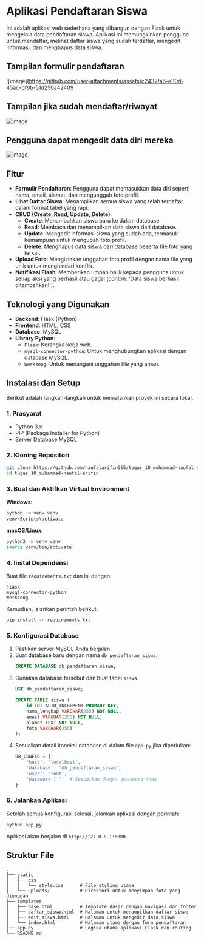 # Aplikasi Pendaftaran Siswa

Ini adalah aplikasi web sederhana yang dibangun dengan Flask untuk mengelola data pendaftaran siswa. Aplikasi ini memungkinkan pengguna untuk mendaftar, melihat daftar siswa yang sudah terdaftar, mengedit informasi, dan menghapus data siswa.

## Tampilan formulir pendaftaran
![image](https://github.com/user-attachments/assets/c2432fa6-e30d-45ac-bf6b-51d250a42409

## Tampilan jika sudah mendaftar/riwayat
![image](https://github.com/user-attachments/assets/9628eafa-64a0-4d5b-970b-3990bbc8a897)

## Pengguna dapat mengedit data diri mereka
![image](https://github.com/user-attachments/assets/345654b7-712a-4f5b-b81e-2f8d3100c890)


## Fitur

  * **Formulir Pendaftaran**: Pengguna dapat memasukkan data diri seperti nama, email, alamat, dan mengunggah foto profil.
  * **Lihat Daftar Siswa**: Menampilkan semua siswa yang telah terdaftar dalam format tabel yang rapi.
  * **CRUD (Create, Read, Update, Delete)**:
      * **Create**: Menambahkan siswa baru ke dalam database.
      * **Read**: Membaca dan menampilkan data siswa dari database.
      * **Update**: Mengedit informasi siswa yang sudah ada, termasuk kemampuan untuk mengubah foto profil.
      * **Delete**: Menghapus data siswa dari database beserta file foto yang terkait.
  * **Upload Foto**: Mengizinkan unggahan foto profil dengan nama file yang unik untuk menghindari konflik.
  * **Notifikasi Flash**: Memberikan umpan balik kepada pengguna untuk setiap aksi yang berhasil atau gagal (contoh: 'Data siswa berhasil ditambahkan\!').

## Teknologi yang Digunakan

  * **Backend**: Flask (Python)
  * **Frontend**: HTML, CSS
  * **Database**: MySQL
  * **Library Python**:
      * `Flask`: Kerangka kerja web.
      * `mysql-connector-python`: Untuk menghubungkan aplikasi dengan database MySQL.
      * `Werkzeug`: Untuk menangani unggahan file yang aman.

## Instalasi dan Setup

Berikut adalah langkah-langkah untuk menjalankan proyek ini secara lokal.

### 1\. Prasyarat

  * Python 3.x
  * PIP (Package Installer for Python)
  * Server Database MySQL

### 2\. Kloning Repositori

```bash
git clone https://github.com/naufalarifin565/tugas_10_muhammad-naufal-arifin.git
cd tugas_10_muhammad-naufal-arifin
```

### 3\. Buat dan Aktifkan Virtual Environment

**Windows:**

```bash
python -m venv venv
venv\Scripts\activate
```

**macOS/Linux:**

```bash
python3 -m venv venv
source venv/bin/activate
```

### 4\. Instal Dependensi

Buat file `requirements.txt` dan isi dengan:

```
Flask
mysql-connector-python
Werkzeug
```

Kemudian, jalankan perintah berikut:

```bash
pip install -r requirements.txt
```

### 5\. Konfigurasi Database

1.  Pastikan server MySQL Anda berjalan.
2.  Buat database baru dengan nama `db_pendaftaran_siswa`.
    ```sql
    CREATE DATABASE db_pendaftaran_siswa;
    ```
3.  Gunakan database tersebut dan buat tabel `siswa`.
    ```sql
    USE db_pendaftaran_siswa;

    CREATE TABLE siswa (
        id INT AUTO_INCREMENT PRIMARY KEY,
        nama_lengkap VARCHAR(255) NOT NULL,
        email VARCHAR(255) NOT NULL,
        alamat TEXT NOT NULL,
        foto VARCHAR(255)
    );
    ```
4.  Sesuaikan detail koneksi database di dalam file `app.py` jika diperlukan:
    ```python
    DB_CONFIG = {
        'host': 'localhost',
        'database': 'db_pendaftaran_siswa',
        'user': 'root',
        'password': ''  # Sesuaikan dengan password Anda
    }
    ```

### 6\. Jalankan Aplikasi

Setelah semua konfigurasi selesai, jalankan aplikasi dengan perintah:

```bash
python app.py
```

Aplikasi akan berjalan di `http://127.0.0.1:5000`.

## Struktur File

```
.
├── static
│   ├── css
│   │   └── style.css      # File styling utama
│   └── uploads/           # Direktori untuk menyimpan foto yang diunggah
├── templates
│   ├── base.html          # Template dasar dengan navigasi dan footer
│   ├── daftar_siswa.html  # Halaman untuk menampilkan daftar siswa
│   ├── edit_siswa.html    # Halaman untuk mengedit data siswa
│   └── index.html         # Halaman utama dengan form pendaftaran
├── app.py                 # Logika utama aplikasi Flask dan routing
└── README.md

```


